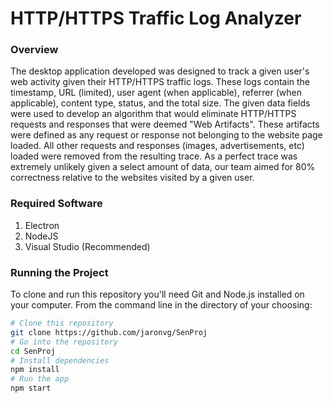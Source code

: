 # HTTP/HTTPS Traffic Log Analyzer

### Overview 
The desktop application developed was designed to track a given user's web activity given their HTTP/HTTPS traffic logs. These logs contain 
the timestamp, URL (limited), user agent (when applicable), referrer (when applicable), content type, status, and the total size. 
The given data fields were used to develop an algorithm that would eliminate HTTP/HTTPS requests and responses that were deemed "Web Artifacts". 
These artifacts were defined as any request or response not belonging to the website page loaded. All other requests and responses
(images, advertisements, etc) loaded were removed from the resulting trace. As a perfect trace was extremely unlikely given a select amount of data, 
our team aimed for 80% correctness relative to the websites visited by a given user.

### Required Software
1. Electron
2. NodeJS
3. Visual Studio (Recommended)

### Running the Project
To clone and run this repository you'll need Git and Node.js installed on your computer. From the command line in the directory of your choosing:

```bash
# Clone this repository
git clone https://github.com/jaronvg/SenProj
# Go into the repository
cd SenProj
# Install dependencies
npm install
# Run the app
npm start
```
